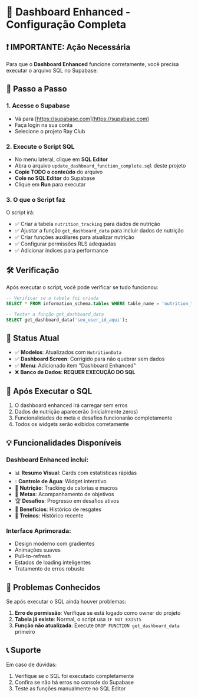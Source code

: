 # 🚀 Dashboard Enhanced - Configuração Completa

## ❗ IMPORTANTE: Ação Necessária

Para que o **Dashboard Enhanced** funcione corretamente, você precisa executar o arquivo SQL no Supabase:

## 📝 Passo a Passo

### 1. Acesse o Supabase
- Vá para [https://supabase.com](https://supabase.com)
- Faça login na sua conta
- Selecione o projeto Ray Club

### 2. Execute o Script SQL
- No menu lateral, clique em **SQL Editor**
- Abra o arquivo `update_dashboard_function_complete.sql` deste projeto
- **Copie TODO o conteúdo** do arquivo
- **Cole no SQL Editor** do Supabase
- Clique em **Run** para executar

### 3. O que o Script faz
O script irá:
- ✅ Criar a tabela `nutrition_tracking` para dados de nutrição
- ✅ Ajustar a função `get_dashboard_data` para incluir dados de nutrição
- ✅ Criar funções auxiliares para atualizar nutrição
- ✅ Configurar permissões RLS adequadas
- ✅ Adicionar índices para performance

## 🛠️ Verificação

Após executar o script, você pode verificar se tudo funcionou:

```sql
-- Verificar se a tabela foi criada
SELECT * FROM information_schema.tables WHERE table_name = 'nutrition_tracking';

-- Testar a função get_dashboard_data
SELECT get_dashboard_data('seu_user_id_aqui');
```

## 🎯 Status Atual

- ✅ **Modelos**: Atualizados com `NutritionData`
- ✅ **Dashboard Screen**: Corrigido para não quebrar sem dados
- ✅ **Menu**: Adicionado item "Dashboard Enhanced" 
- ❌ **Banco de Dados**: **REQUER EXECUÇÃO DO SQL**

## 🔄 Após Executar o SQL

1. O dashboard enhanced irá carregar sem erros
2. Dados de nutrição aparecerão (inicialmente zeros)
3. Funcionalidades de meta e desafios funcionarão completamente
4. Todos os widgets serão exibidos corretamente

## 💡 Funcionalidades Disponíveis

### Dashboard Enhanced inclui:
- 📊 **Resumo Visual**: Cards com estatísticas rápidas
- 💧 **Controle de Água**: Widget interativo 
- 🍎 **Nutrição**: Tracking de calorias e macros
- 🎯 **Metas**: Acompanhamento de objetivos
- 🏆 **Desafios**: Progresso em desafios ativos
- 🎁 **Benefícios**: Histórico de resgates
- 💪 **Treinos**: Histórico recente

### Interface Aprimorada:
- Design moderno com gradientes
- Animações suaves
- Pull-to-refresh
- Estados de loading inteligentes
- Tratamento de erros robusto

## 🚨 Problemas Conhecidos

Se após executar o SQL ainda houver problemas:

1. **Erro de permissão**: Verifique se está logado como owner do projeto
2. **Tabela já existe**: Normal, o script usa `IF NOT EXISTS`
3. **Função não atualizada**: Execute `DROP FUNCTION get_dashboard_data` primeiro

## 📞 Suporte

Em caso de dúvidas:
1. Verifique se o SQL foi executado completamente
2. Confira se não há erros no console do Supabase
3. Teste as funções manualmente no SQL Editor 